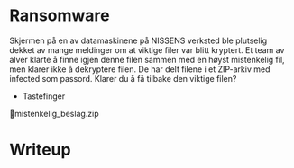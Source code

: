 # Ransomware

Skjermen på en av datamaskinene på NISSENS verksted ble plutselig dekket av mange meldinger om at viktige filer var blitt kryptert. Et team av alver klarte å finne igjen denne filen sammen med en høyst mistenkelig fil, men klarer ikke å dekryptere filen. De har delt filene i et ZIP-arkiv med infected som passord. Klarer du å få tilbake den viktige filen?

- Tastefinger

📎mistenkelig_beslag.zip

# Writeup

```
